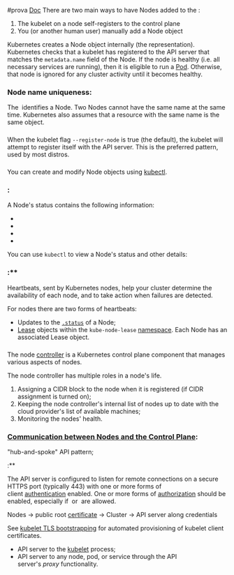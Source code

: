#prova 
[Doc](https://kubernetes.io/docs/concepts/architecture/nodes/)
There are two main ways to have Nodes added to the [](https://kubernetes.io/docs/concepts/overview/components/#kube-apiserver):

1. The kubelet on a node self-registers to the control plane
2. You (or another human user) manually add a Node object

Kubernetes creates a Node object internally (the representation). Kubernetes checks that a kubelet has registered to the API server that matches the `metadata.name` field of the Node. If the node is healthy (i.e. all necessary services are running), then it is eligible to run a [Pod](../Workloads/Pod.md). Otherwise, that node is ignored for any cluster activity until it becomes healthy.

### **Node name uniqueness:**

The [](https://kubernetes.io/docs/concepts/overview/working-with-objects/names#names) identifies a Node. Two Nodes cannot have the same name at the same time. Kubernetes also assumes that a resource with the same name is the same object.

### [](https://kubernetes.io/docs/concepts/architecture/nodes/#self-registration-of-nodes)

When the kubelet flag `--register-node` is true (the default), the kubelet will attempt to register itself with the API server. This is the preferred pattern, used by most distros.

### [](https://kubernetes.io/docs/concepts/architecture/nodes/#manual-node-administration)

You can create and modify Node objects using [kubectl](https://kubernetes.io/docs/reference/kubectl/).

### [](https://kubernetes.io/docs/concepts/architecture/nodes/#node-status):

A Node's status contains the following information:

- [](https://kubernetes.io/docs/reference/node/node-status/#addresses)
- [](https://kubernetes.io/docs/reference/node/node-status/#condition)
- [](https://kubernetes.io/docs/reference/node/node-status/#capacity)
- [](https://kubernetes.io/docs/reference/node/node-status/#info)

You can use `kubectl` to view a Node's status and other details:

### [](https://kubernetes.io/docs/concepts/architecture/nodes/#node-heartbeats):**

Heartbeats, sent by Kubernetes nodes, help your cluster determine the availability of each node, and to take action when failures are detected.

For nodes there are two forms of heartbeats:

- Updates to the [`.status`](https://kubernetes.io/docs/reference/node/node-status/) of a Node;
- [Lease](https://kubernetes.io/docs/concepts/architecture/leases/) objects within the `kube-node-lease` [namespace](https://kubernetes.io/docs/concepts/overview/working-with-objects/namespaces). Each Node has an associated Lease object.

### [](https://kubernetes.io/docs/concepts/architecture/nodes/#node-controller)

The node [controller](https://kubernetes.io/docs/concepts/architecture/controller/) is a Kubernetes control plane component that manages various aspects of nodes.

The node controller has multiple roles in a node's life.

1. Assigning a CIDR block to the node when it is registered (if CIDR assignment is turned on);
2. Keeping the node controller's internal list of nodes up to date with the cloud provider's list of available machines;
3. Monitoring the nodes' health.

### [Communication between Nodes and the Control Plane](https://kubernetes.io/docs/concepts/architecture/control-plane-node-communication/):

"hub-and-spoke" API pattern;

[](https://kubernetes.io/docs/concepts/architecture/control-plane-node-communication/#node-to-control-plane):**

The API server is configured to listen for remote connections on a secure HTTPS port (typically 443) with one or more forms of client [authentication](https://kubernetes.io/docs/reference/access-authn-authz/authentication/) enabled. One or more forms of [authorization](https://kubernetes.io/docs/reference/access-authn-authz/authorization/) should be enabled, especially if [](https://kubernetes.io/docs/reference/access-authn-authz/authentication/#anonymous-requests) or [](https://kubernetes.io/docs/reference/access-authn-authz/authentication/#service-account-tokens) are allowed.

Nodes → public root [certificate](https://kubernetes.io/docs/tasks/tls/managing-tls-in-a-cluster/) → Cluster → API server along credentials

See [kubelet TLS bootstrapping](https://kubernetes.io/docs/reference/access-authn-authz/kubelet-tls-bootstrapping/) for automated provisioning of kubelet client certificates.

[](https://kubernetes.io/docs/concepts/architecture/control-plane-node-communication/#control-plane-to-node)

- API server to the [kubelet](https://kubernetes.io/docs/reference/generated/kubelet) process; [](https://kubernetes.io/docs/concepts/architecture/control-plane-node-communication/#api-server-to-kubelet)
- API server to any node, pod, or service through the API server's _proxy_ functionality. [](https://kubernetes.io/docs/concepts/architecture/control-plane-node-communication/#api-server-to-nodes-pods-and-services)

[](https://kubernetes.io/docs/concepts/architecture/control-plane-node-communication/#ssh-tunnels)

[](https://kubernetes.io/docs/concepts/architecture/control-plane-node-communication/#konnectivity-service)